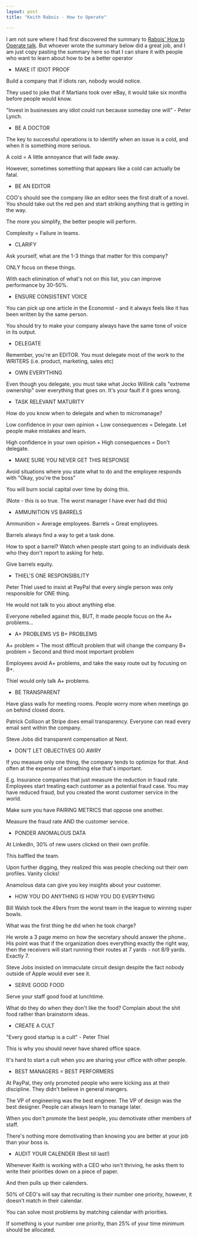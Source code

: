 ```yaml
---
layout: post
title: "Keith Rabois - How to Operate"

---
```


I am not sure where I had first discovered the summary to [Rabois' How to Operate talk](https://www.youtube.com/watch?v=6fQHLK1aIBs). But whoever wrote the summary below did a great job, and I am just copy pasting the summary here so that I can share it with people who want to learn about how to be a better operator


- MAKE IT IDIOT PROOF

Build a company that if idiots ran, nobody would notice.

They used to joke that if Martians took over eBay, it would take six months before people would know.

"Invest in businesses any idiot could run because someday one will" - Peter Lynch.

- BE A DOCTOR

The key to successful operations is to identify when an issue is a cold, and when it is something more serious.

A cold = A little annoyance that will fade away.

However, sometimes something that appears like a cold can actually be fatal.

- BE AN EDITOR

COO's should see the company like an editor sees the first draft of a novel. You should take out the red pen and start striking anything that is getting in the way.

The more you simplify, the better people will perform.

Complexity = Failure in teams.

- CLARIFY

Ask yourself, what are the 1-3 things that matter for this company?

ONLY focus on these things.

With each elimination of what's not on this list, you can improve performance by 30-50%.

- ENSURE CONSISTENT VOICE

You can pick up one article in the Economist - and it always feels like it has been written by the same person.

You should try to make your company always have the same tone of voice in its output.

- DELEGATE  

Remember, you're an EDITOR. You must delegate most of the work to the WRITERS (i.e. product, marketing, sales etc)

- OWN EVERYTHING

Even though you delegate, you must take what Jocko Willink calls "extreme ownership" over everything that goes on. It's your fault if it goes wrong.

- TASK RELEVANT MATURITY

How do you know when to delegate and when to micromanage?

Low confidence in your own opinion + Low consequences =  Delegate. Let people make mistakes and learn.

High confidence in your own opinion + High consequences = Don't delegate.

- MAKE SURE YOU NEVER GET THIS RESPONSE

Avoid situations where you state what to do and the employee responds with "Okay, you're the boss"

You will burn social capital over time by doing this.

(Note - this is so true. The worst manager I have ever had did this)

- AMMUNITION VS BARRELS

Ammunition = Average employees.
Barrels = Great employees.

Barrels always find a way to get a task done.

How to spot a barrel? Watch when people start going to an individuals desk who they don't report to asking for help.

Give barrels equity.

- THIEL'S ONE RESPONSIBILITY

Peter Thiel used to insist at PayPal that every single person was only responsible for ONE thing.

He would not talk to you about anything else.

Everyone rebelled against this, BUT, It made people focus on the A+ problems...

- A+ PROBLEMS VS B+ PROBLEMS

A+ problem = The most difficult problem that will change the company
B+ problem = Second and third most important problem

Employees avoid A+ problems, and take the easy route out by focusing on B+.

Thiel would only talk A+ problems.

- BE TRANSPARENT

Have glass walls for meeting rooms. People worry more when meetings go on behind closed doors.

Patrick Collison at Stripe does email transparency. Everyone can read every email sent within the company.

Steve Jobs did transparent compensation at Next.

- DON'T LET OBJECTIVES GO AWRY

If you measure only one thing, the company tends to optimize for that. And often at the expense of something else that's important.

E.g. Insurance companies that just measure the reduction in fraud rate.
Employees start treating each customer as a potential fraud case. You may have reduced fraud, but you created the worst customer service in the world.

Make sure you have PAIRING METRICS that oppose one another.

Measure the fraud rate AND the customer service.

- PONDER ANOMALOUS DATA

At LinkedIn, 30% of new users clicked on their own profile.

This baffled the team.  

Upon further digging, they realized this was people checking out their own profiles. Vanity clicks!

Anamolous data can give you key insights about your customer.

- HOW YOU DO ANYTHING IS HOW YOU DO EVERYTHING

Bill Walsh took the 49ers from the worst team in the league to winning super bowls.

What was the first thing he did when he took charge?

He wrote a 3 page memo on how the secretary should answer the phone..
His point was that if the organization does everything exactly the right way, then the receivers will start running their routes at 7 yards - not 8/9 yards. Exactly 7.

Steve Jobs insisted on immaculate circuit design despite the fact nobody outside of Apple would ever see it.

- SERVE GOOD FOOD

Serve your staff good food at lunchtime.

What do they do when they don't like the food? Complain about the shit food rather than brainstorm ideas.

- CREATE A CULT

"Every good startup is a cult" - Peter Thiel

This is why you should never have shared office space.

It's hard to start a cult when you are sharing your office with other people.

- BEST MANAGERS = BEST PERFORMERS

At PayPal, they only promoted people who were kicking ass at their discipline. They didn't believe in general mangers.

The VP of engineering was the best engineer.
The VP of design was the best designer.
People can always learn to manage later.

When you don't promote the best people, you demotivate other members of staff.

There's nothing more demotivating than knowing you are better at your job than your boss is.

- AUDIT YOUR CALENDER (Best till last!)

Whenever Keith is working with a CEO who isn't thriving, he asks them to write their priorities down on a piece of paper.

And then pulls up their calenders.

50% of CEO's will say that recruiting is their number one priority, however, it doesn't match in their calendar.

You can solve most problems by matching calendar with priorities.

If something is your number one priority, than 25% of your time minimum should be allocated.
